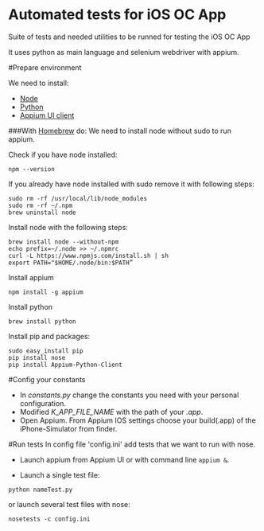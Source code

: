 # Automated tests for iOS OC App

Suite of tests and needed utilities to be runned for testing the iOS OC App

It uses python as main language and selenium webdriver with appium.


#Prepare environment

We need to install:

* [Node][node]
* [Python][python]
* [Appium UI client][appium] 

###With [Homebrew][homebrew] do:
We need to install node without sudo to run appium.

Check if you have node installed:
```
npm --version
```

If you already have node installed with sudo remove it with following steps:
```
sudo rm -rf /usr/local/lib/node_modules
sudo rm -rf ~/.npm
brew uninstall node
```

Install node with the following steps:
```
brew install node --without-npm
echo prefix=~/.node >> ~/.npmrc
curl -L https://www.npmjs.com/install.sh | sh
export PATH="$HOME/.node/bin:$PATH”
```
Install appium
```
npm install -g appium
```
Install python
```
brew install python
```

[node]: https://nodejs.org/
[python]: https://www.python.org/downloads/
[appium]: http://appium.io/
[homebrew]: http://brew.sh/

Install pip and packages:
```
sudo easy_install pip
pip install nose
pip install Appium-Python-Client
```

#Config your constants
* In *constants.py* change the constants you need with your personal configuration.
* Modified *K_APP_FILE_NAME* with the path of your *.app*.
* Open Appium. From Appium IOS settings choose your build(.app) of the iPhone-Simulator from finder.

#Run tests
In config file 'config.ini' add tests that we want to run with nose.

* Launch appium from Appium UI or with command line ```appium &```.

* Launch a single test file:
```
python nameTest.py
```
or launch several test files with nose:
```
nosetests -c config.ini
```
